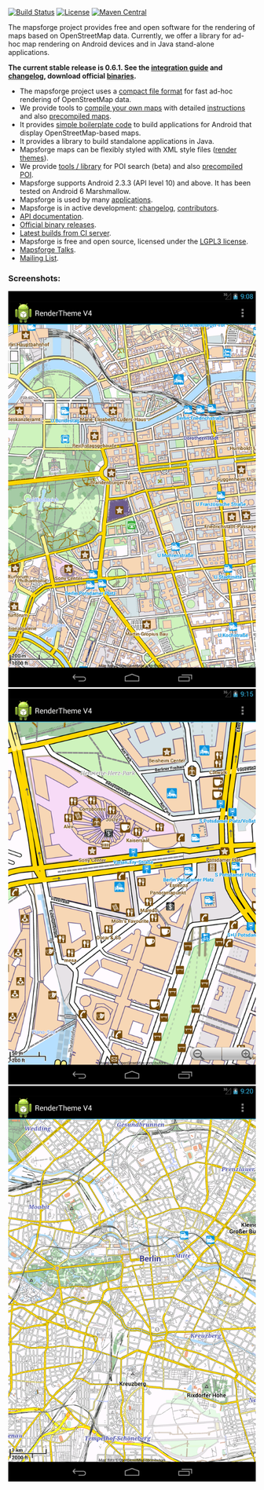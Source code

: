 [![Build Status](https://travis-ci.org/mapsforge/mapsforge.svg?branch=master)](https://travis-ci.org/mapsforge/mapsforge)
[![License](https://img.shields.io/github/license/mapsforge/mapsforge.svg)](COPYING.LESSER)
[![Maven Central](https://maven-badges.herokuapp.com/maven-central/org.mapsforge/mapsforge/badge.svg)](https://maven-badges.herokuapp.com/maven-central/org.mapsforge/mapsforge)

The mapsforge project provides free and open software for the rendering of maps based on OpenStreetMap data. Currently, we offer a library for ad-hoc map rendering on Android devices and in Java stand-alone applications.

**The current stable release is 0.6.1. See the [integration guide](docs/Integration.md) and [changelog](docs/Changelog.md), download official [binaries](docs/Downloads.md).**

- The mapsforge project uses a [compact file format](docs/Specification-Binary-Map-File.md) for fast ad-hoc rendering of OpenStreetMap data.
- We provide tools to [compile your own maps](docs/Getting-Started-Map-Writer.md) with detailed [instructions](docs/MapCreation.md) and also [precompiled maps](http://download.mapsforge.org).
- It provides [simple boilerplate code](docs/Getting-Started-Android-App.md) to build applications for Android that display OpenStreetMap-based maps.
- It provides a library to build standalone applications in Java.
- Mapsforge maps can be flexibly styled with XML style files ([render themes](docs/Rendertheme.md)).
- We provide [tools / library](docs/POI.md) for POI search (beta) and also [precompiled POI](http://download.mapsforge.org).
- Mapsforge supports Android 2.3.3 (API level 10) and above. It has been tested on Android 6 Marshmallow.
- Mapsforge is used by many [applications](docs/Mapsforge-Applications.md).
- Mapsforge is in active development: [changelog](docs/Changelog.md), [contributors](docs/Contributors.md). 
- [API documentation](http://mapsforge.org/docs).
- [Official binary releases](docs/Downloads.md). 
- [Latest builds from CI server](http://ci.mapsforge.org/).
- Mapsforge is free and open source, licensed under the [LGPL3 license](COPYING.LESSER).
- [Mapsforge Talks](docs/Mapsforge-Talks.md).
- [Mailing List](https://groups.google.com/forum/#!forum/mapsforge-dev).

### Screenshots:

![Screenshot Samples App Berlin 1](docs/images/screenshot-berlin-1.png)
![Screenthot Samples App Berlin 2](docs/images/screenshot-berlin-2.png)
![Screenshot Samples App Berlin 3](docs/images/screenshot-berlin-3.png)
